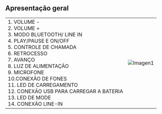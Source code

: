 ## Apresentação geral

|  |  |
|:-------|:-------|
|1.	VOLUME - <br> 2. VOLUME + <br> 3. MODO BLUETOOTH/ LINE IN<br> 4. PLAY/PAUSE E ON/OFF <br> 5. CONTROLE DE CHAMADA <br> 6.	RETROCESSO <br> 7.	AVANÇO <br> 8. LUZ DE ALIMENTAÇÃO <br> 9. MICROFONE <br> 10.CONEXÃO DE FONES <br> 11. LED DE CARREGAMENTO <br> 12. CONEXÃO USB PARA CARREGAR A BATERIA <br> 13. LED DE MODE	<br> 14.	CONEXÃO LINE-IN |![Imagen1](http://static.energysistem.com/images/manuals/39692/539828f7e58f9.jpg)|

